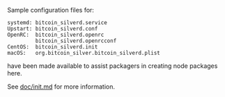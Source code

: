 Sample configuration files for:
```
systemd: bitcoin_silverd.service
Upstart: bitcoin_silverd.conf
OpenRC:  bitcoin_silverd.openrc
         bitcoin_silverd.openrcconf
CentOS:  bitcoin_silverd.init
macOS:   org.bitcoin_silver.bitcoin_silverd.plist
```
have been made available to assist packagers in creating node packages here.

See [doc/init.md](../../doc/init.md) for more information.
